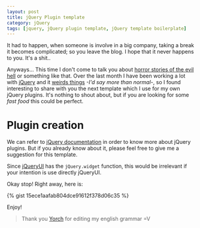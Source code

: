 ```yaml
---
layout: post
title: jQuery Plugin template
category: jQuery
tags: [jquery, jQuery plugin template, jQuery template boilerplate]
---
```


It had to happen, when someone is involve in a big company, taking a break it becomes complicated; so you leave the blog. I hope that it never happens to you. It's a shit..

Anyways... This time I don't come to talk you about [horror stories of the evil hell]() or something like that. Over the last month I have been working a lot with [jQuery](https://jquery.com/) and it [weirds things]() *-I'd say more than normal-*, so I found interesting to share with you the next template which I use for my own jQuery plugins. It's nothing to shout about, but if you are looking for some *fast food* this could be perfect.

# Plugin creation
We can refer to [jQuery documentation](https://learn.jquery.com/plugins/basic-plugin-creation/) in order to know more about jQuery plugins. But if you already know about it, please feel free to give me a suggestion for this template.

Since [jQueryUI](http://jqueryui.com/) has the `jQuery.widget` function, this would be irrelevant if your intention is use directly jQueryUI.

Okay stop! Right away, here is:

{% gist 15ece1aafab804dce91612f378d06c35 %}

Enjoy!


> Thank you [Yorch](https://twitter.com/j0rg3_nt) for editing my english grammar =V

